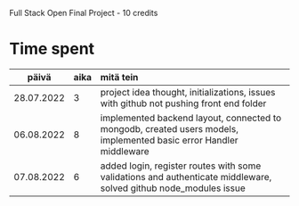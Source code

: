 Full Stack Open Final Project - 10 credits

# Time spent

| päivä | aika | mitä tein  |
| :----:     |:-----| :-----|
| 28.07.2022 | 3    | project idea thought, initializations, issues with github not pushing front end folder |
| 06.08.2022 | 8    | implemented backend layout, connected to mongodb, created users models, implemented basic error Handler middleware |
| 07.08.2022 | 6    | added login, register routes with some validations and authenticate middleware, solved github node_modules issue |